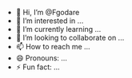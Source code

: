 - 👋 Hi, I’m @Fgodare
- 👀 I’m interested in ...
- 🌱 I’m currently learning ...
- 💞️ I’m looking to collaborate on ...
- 📫 How to reach me ...
- 😄 Pronouns: ...
- ⚡ Fun fact: ...

<!---
Fgodare/Fgodare is a ✨ special ✨ repository because its `README.md` (this file) appears on your GitHub profile.
You can click the Preview link to take a look at your changes.
--->
